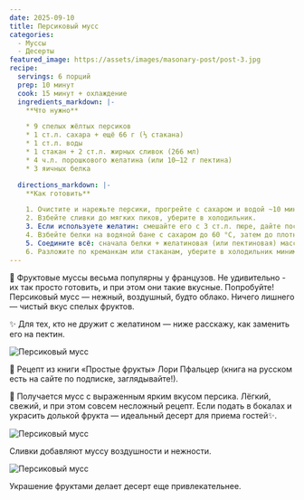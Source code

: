 ```yaml
---
date: 2025-09-10
title: Персиковый мусс
categories:
  - Муссы
  - Десерты
featured_image: https://assets/images/masonary-post/post-3.jpg
recipe:
  servings: 6 порций
  prep: 10 минут
  cook: 15 минут + охлаждение
  ingredients_markdown: |-
    **Что нужно**

    * 9 спелых жёлтых персиков
    * 1 ст.л. сахара + ещё 66 г (⅓ стакана)
    * 1 ст.л. воды
    * 1 стакан + 2 ст.л. жирных сливок (266 мл)
    * 4 ч.л. порошкового желатина (или 10–12 г пектина)
    * 3 яичных белка

  directions_markdown: |-
    **Как готовить**

    1. Очистите и нарежьте персики, прогрейте с сахаром и водой ~10 мин, пока не размягчатся. Измельчите в пюре, процедите. Отложите 2 стакана (454 г) пюре для мусса.
    2. Взбейте сливки до мягких пиков, уберите в холодильник.
    3. Если используете желатин: смешайте его с 3 ст.л. пюре, дайте постоять 5 мин. Подогрейте на водяной бане, пока не растворится. Если используете пектин: смешайте 10–12 г пектина с 2–3 ст.л. сахара из рецепта. Всыпьте в горячее пюре тонкой струйкой, быстро размешивая венчиком. Доведите до кипения, кипятите 1 мин, остудите.
    4. Взбейте белки на водяной бане с сахаром до 60 °C, затем до плотных пиков.
    5. Соедините всё: сначала белки + желатиновая (или пектиновая) масса, потом аккуратно вмешайте пюре, а затем — сливки.
    6. Разложите по креманкам или стаканам, уберите в холодильник минимум на 1 час.
---
```


🍑 Фруктовые муссы весьма популярны у французов. Не удивительно - их так просто готовить, и при этом они такие вкусные. Попробуйте!
Персиковый мусс — нежный, воздушный, будто облако. Ничего лишнего — чистый вкус спелых фруктов.

✨ Для тех, кто не дружит с желатином — ниже расскажу, как заменить его на пектин.

![Персиковый мусс](https://images.unsplash.com/photo-1549488347-1f95c46e3d23?w=1560&h=940&fit-crop)

📖 Рецепт из книги «Простые фрукты» Лори Пфальцер (книга на русском есть на сайте по подписке, заглядывайте!).

🌿 Получается мусс с выраженным ярким вкусом персика. Лёгкий, свежий, и при этом совсем несложный рецепт.
Если подать в бокалах и украсить долькой фрукта — идеальный десерт для приема гостей✨.

![Персиковый мусс](https://images.unsplash.com/photo-1517441295248-2b8108422119?w=1560&h=940&fit-crop)

Сливки добавляют муссу воздушности и нежности.

![Персиковый мусс](https://images.unsplash.com/photo-1579294247076-926c06a3e143?w=1560&h=940&fit-crop)

Украшение фруктами делает десерт еще привлекательнее.
